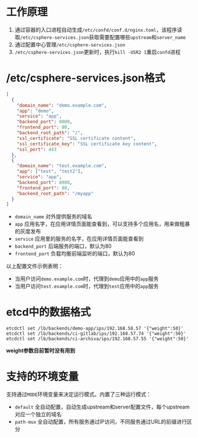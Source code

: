 # 工作原理
1. 通过容器的入口进程自动生成`/etc/confd/conf.d/nginx.toml`，该程序读取`/etc/csphere-services.json`获取需要配置哪些`upstream`和`server_name`
2. 通过配置中心管理`/etc/csphere-services.json`
3. `/etc/csphere-services.json`更新时，执行`kill -USR2 1`重启`confd`进程

# /etc/csphere-services.json格式

```json
[
  {
    "domain_name": "demo.example.com",
    "app": "demo",
    "service": "app",
    "backend_port": 8080,
    "frontend_port": 80,
    "backend_root_path": "/",
    "ssl_certificate": "SSL certificate content",
    "ssl_certificate_key": "SSL certificate key content",
    "ssl_port": 443
  },
  {
    "domain_name": "test.example.com",
    "app": ["test", "test2"],
    "service": "app",
    "backend_port": 8080,
    "frontend_port": 80,
    "backend_root_path": "/myapp"
  }
]
```

- `domain_name` 对外提供服务的域名
- `app` 应用名字，在应用详情页面能查看到，可以支持多个应用名，用来做粗暴的灰度发布
- `service` 应用里的服务的名字，在应用详情页面能查看到
- `backend_port` 后端服务的端口，默认为80
- `frontend_port` 负载均衡前端监听的端口，默认为80

以上配置文件示例表明：

- 当用户访问`demo.example.com`时，代理到`demo`应用中的`app`服务
- 当用户访问`test.example.com`时，代理到`test`应用中的`app`服务

# etcd中的数据格式
```
etcdctl set /lb/backends/demo-app/ips/192.168.58.57 '{"weight":50}'
etcdctl set /lb/backends/ci-gitlab/ips/192.168.57.74 '{"weight":50}'
etcdctl set /lb/backends/ci-archiva/ips/192.168.57.55 '{"weight":50}'
```

**weight参数目前暂时没有用到**

# 支持的环境变量
支持通过`MODE`环境变量来决定运行模式。内置了三种运行模式：

- `default` 全自动配置，自动生成upstream和server配置文件，每个upstream对应一个独立的域名
- `path-mux` 全自动配置，所有服务通过IP访问，不同服务通过URL的前缀进行区分
